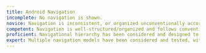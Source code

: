 ```yaml
---
title: Android Navigation
incomplete: No navigation is shown.
novice: Navigation is inconsistent, or organized unconventionally according to Material design guidelines for Android.
competent: Navigation is well-structured/organized and follows conventions appropriate to Android and the product.
proficient: Navigational hierarchy has been considered and designed to match intended users' mental models of product and information.
expert: Multiple navigation models have been considered and tested, with clear evidence for how the chosen model matches up with user expectations and mental models.
---
```

